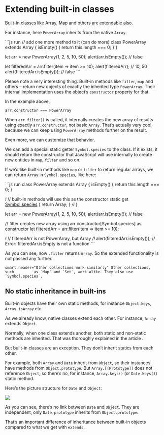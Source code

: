 Extending built-in classes
==========================

Built-in classes like Array, Map and others are extendable also.

For instance, here `PowerArray` inherits from the native `Array`:

\`\`\`js run // add one more method to it (can do more) class PowerArray extends Array { isEmpty() { return this.length === 0; } }

let arr = new PowerArray(1, 2, 5, 10, 50); alert(arr.isEmpty()); // false

let filteredArr = arr.filter(item =&gt; item &gt;= 10); alert(filteredArr); // 10, 50 alert(filteredArr.isEmpty()); // false \`\`\`

Please note a very interesting thing. Built-in methods like `filter`, `map` and others – return new objects of exactly the inherited type `PowerArray`. Their internal implementation uses the object’s `constructor` property for that.

In the example above,

    arr.constructor === PowerArray

When `arr.filter()` is called, it internally creates the new array of results using exactly `arr.constructor`, not basic `Array`. That’s actually very cool, because we can keep using `PowerArray` methods further on the result.

Even more, we can customize that behavior.

We can add a special static getter `Symbol.species` to the class. If it exists, it should return the constructor that JavaScript will use internally to create new entities in `map`, `filter` and so on.

If we’d like built-in methods like `map` or `filter` to return regular arrays, we can return `Array` in `Symbol.species`, like here:

\`\`\`js run class PowerArray extends Array { isEmpty() { return this.length === 0; }

*!* // built-in methods will use this as the constructor static get [Symbol.species]() { return Array; } */!* }

let arr = new PowerArray(1, 2, 5, 10, 50); alert(arr.isEmpty()); // false

// filter creates new array using arr.constructor\[Symbol.species\] as constructor let filteredArr = arr.filter(item =&gt; item &gt;= 10);

*!* // filteredArr is not PowerArray, but Array */!* alert(filteredArr.isEmpty()); // Error: filteredArr.isEmpty is not a function \`\`\`

As you can see, now `.filter` returns `Array`. So the extended functionality is not passed any further.

`` smart header="Other collections work similarly" Other collections, such         as `Map` and `Set`, work alike. They also use `Symbol.species`. ``

No static inheritance in built-ins
----------------------------------

Built-in objects have their own static methods, for instance `Object.keys`, `Array.isArray` etc.

As we already know, native classes extend each other. For instance, `Array` extends `Object`.

Normally, when one class extends another, both static and non-static methods are inherited. That was thoroughly explained in the article [](info:static-properties-methods#statics-and-inheritance).

But built-in classes are an exception. They don’t inherit statics from each other.

For example, both `Array` and `Date` inherit from `Object`, so their instances have methods from `Object.prototype`. But `Array.[[Prototype]]` does not reference `Object`, so there’s no, for instance, `Array.keys()` (or `Date.keys()`) static method.

Here’s the picture structure for `Date` and `Object`:

![](object-date-inheritance.svg)

As you can see, there’s no link between `Date` and `Object`. They are independent, only `Date.prototype` inherits from `Object.prototype`.

That’s an important difference of inheritance between built-in objects compared to what we get with `extends`.
